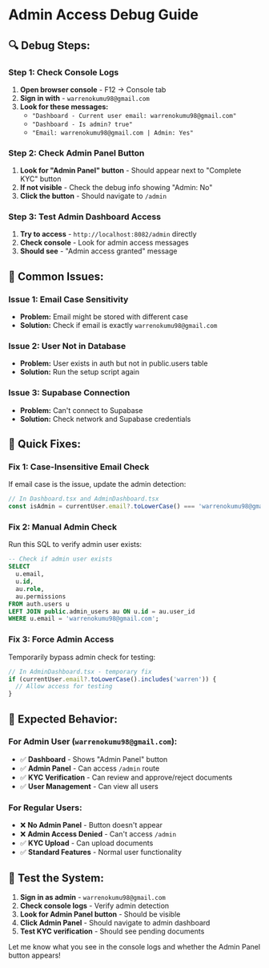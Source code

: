 # Admin Access Debug Guide

## 🔍 **Debug Steps:**

### **Step 1: Check Console Logs**
1. **Open browser console** - F12 → Console tab
2. **Sign in with** - `warrenokumu98@gmail.com`
3. **Look for these messages:**
   - `"Dashboard - Current user email: warrenokumu98@gmail.com"`
   - `"Dashboard - Is admin? true"`
   - `"Email: warrenokumu98@gmail.com | Admin: Yes"`

### **Step 2: Check Admin Panel Button**
1. **Look for "Admin Panel" button** - Should appear next to "Complete KYC" button
2. **If not visible** - Check the debug info showing "Admin: No"
3. **Click the button** - Should navigate to `/admin`

### **Step 3: Test Admin Dashboard Access**
1. **Try to access** - `http://localhost:8082/admin` directly
2. **Check console** - Look for admin access messages
3. **Should see** - "Admin access granted" message

## 🚨 **Common Issues:**

### **Issue 1: Email Case Sensitivity**
- **Problem:** Email might be stored with different case
- **Solution:** Check if email is exactly `warrenokumu98@gmail.com`

### **Issue 2: User Not in Database**
- **Problem:** User exists in auth but not in public.users table
- **Solution:** Run the setup script again

### **Issue 3: Supabase Connection**
- **Problem:** Can't connect to Supabase
- **Solution:** Check network and Supabase credentials

## 🔧 **Quick Fixes:**

### **Fix 1: Case-Insensitive Email Check**
If email case is the issue, update the admin detection:

```typescript
// In Dashboard.tsx and AdminDashboard.tsx
const isAdmin = currentUser.email?.toLowerCase() === 'warrenokumu98@gmail.com';
```

### **Fix 2: Manual Admin Check**
Run this SQL to verify admin user exists:

```sql
-- Check if admin user exists
SELECT 
  u.email,
  u.id,
  au.role,
  au.permissions
FROM auth.users u
LEFT JOIN public.admin_users au ON u.id = au.user_id
WHERE u.email = 'warrenokumu98@gmail.com';
```

### **Fix 3: Force Admin Access**
Temporarily bypass admin check for testing:

```typescript
// In AdminDashboard.tsx - temporary fix
if (currentUser.email?.toLowerCase().includes('warren')) {
  // Allow access for testing
}
```

## 🎯 **Expected Behavior:**

### **For Admin User (`warrenokumu98@gmail.com`):**
- ✅ **Dashboard** - Shows "Admin Panel" button
- ✅ **Admin Panel** - Can access `/admin` route
- ✅ **KYC Verification** - Can review and approve/reject documents
- ✅ **User Management** - Can view all users

### **For Regular Users:**
- ❌ **No Admin Panel** - Button doesn't appear
- ❌ **Admin Access Denied** - Can't access `/admin`
- ✅ **KYC Upload** - Can upload documents
- ✅ **Standard Features** - Normal user functionality

## 📱 **Test the System:**

1. **Sign in as admin** - `warrenokumu98@gmail.com`
2. **Check console logs** - Verify admin detection
3. **Look for Admin Panel button** - Should be visible
4. **Click Admin Panel** - Should navigate to admin dashboard
5. **Test KYC verification** - Should see pending documents

Let me know what you see in the console logs and whether the Admin Panel button appears!
